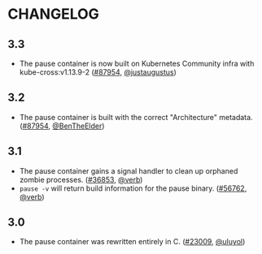 # CHANGELOG

## 3.3

- The pause container is now built on Kubernetes Community infra with kube-cross:v1.13.9-2 ([#87954](https://github.com/kubernetes/kubernetes/pull/90665), [@justaugustus](https://github.com/justaugustus))

## 3.2

- The pause container is built with the correct "Architecture" metadata. ([#87954](https://prs.k8s.io/87954), [@BenTheElder](https://github.com/BenTheElder))

## 3.1

- The pause container gains a signal handler to clean up orphaned zombie processes. ([#36853](https://prs.k8s.io/36853), [@verb](https://github.com/verb))
- `pause -v` will return build information for the pause binary. ([#56762](https://prs.k8s.io/56762), [@verb](https://github.com/verb))

## 3.0

- The pause container was rewritten entirely in C. ([#23009](https://prs.k8s.io/23009), [@uluyol](https://github.com/uluyol))
